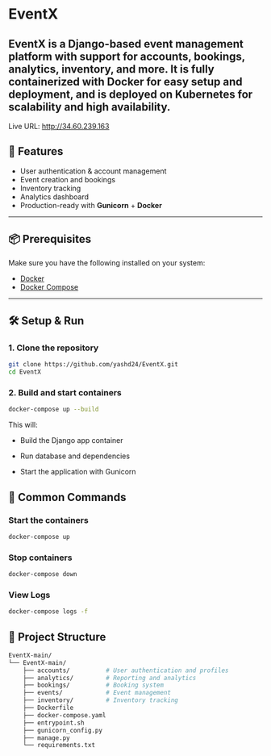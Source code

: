 # EventX

EventX is a Django-based event management platform with support for accounts, bookings, analytics, inventory, and more.
It is fully containerized with Docker for easy setup and deployment, and is deployed on Kubernetes for scalability and high availability.
---
Live URL:  http://34.60.239.163 

## 🚀 Features
- User authentication & account management
- Event creation and bookings
- Inventory tracking
- Analytics dashboard
- Production-ready with **Gunicorn** + **Docker**

---

## 📦 Prerequisites
Make sure you have the following installed on your system:
- [Docker](https://docs.docker.com/get-docker/)
- [Docker Compose](https://docs.docker.com/compose/)

---

## 🛠️ Setup & Run

### 1. Clone the repository
```bash
git clone https://github.com/yashd24/EventX.git
cd EventX
```

### 2. Build and start containers
```bash
docker-compose up --build

```
This will:

- Build the Django app container

- Run database and dependencies

- Start the application with Gunicorn

## 🐳 Common Commands
### Start the containers
```bash
docker-compose up
```
### Stop containers
```bash
docker-compose down
```
### View Logs
```bash
docker-compose logs -f
```

## 📂 Project Structure
```bash
EventX-main/
└── EventX-main/
    ├── accounts/          # User authentication and profiles
    ├── analytics/         # Reporting and analytics
    ├── bookings/          # Booking system
    ├── events/            # Event management
    ├── inventory/         # Inventory tracking
    ├── Dockerfile
    ├── docker-compose.yaml
    ├── entrypoint.sh
    ├── gunicorn_config.py
    ├── manage.py
    └── requirements.txt
```

